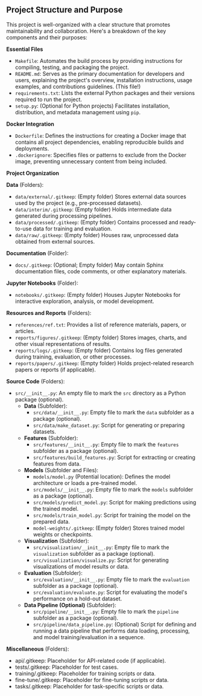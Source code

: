 ## Project Structure and Purpose

This project is well-organized with a clear structure that promotes maintainability and collaboration. Here's a breakdown of the key components and their purposes:

**Essential Files**

* `Makefile`: Automates the build process by providing instructions for compiling, testing, and packaging the project.
* `README.md`: Serves as the primary documentation for developers and users, explaining the project's overview, installation instructions, usage examples, and contributions guidelines. (This file!)
* `requirements.txt`: Lists the external Python packages and their versions required to run the project.
* `setup.py`: (Optional for Python projects) Facilitates installation, distribution, and metadata management using `pip`.

**Docker Integration**

* `Dockerfile`: Defines the instructions for creating a Docker image that contains all project dependencies, enabling reproducible builds and deployments.
* `.dockerignore`: Specifies files or patterns to exclude from the Docker image, preventing unnecessary content from being included.

**Project Organization**

**Data** (Folders):
  * `data/external/.gitkeep`: (Empty folder) Stores external data sources used by the project (e.g., pre-processed datasets).
  * `data/interim/.gitkeep`: (Empty folder) Holds intermediate data generated during processing pipelines.
  * `data/processed/.gitkeep`: (Empty folder) Contains processed and ready-to-use data for training and evaluation.
  * `data/raw/.gitkeep`: (Empty folder) Houses raw, unprocessed data obtained from external sources.

**Documentation** (Folder):
  * `docs/.gitkeep`: (Optional; Empty folder) May contain Sphinx documentation files, code comments, or other explanatory materials.

**Jupyter Notebooks** (Folder):
  * `notebooks/.gitkeep`: (Empty folder) Houses Jupyter Notebooks for interactive exploration, analysis, or model development.

**Resources and Reports** (Folders):
  * `references/ref.txt`: Provides a list of reference materials, papers, or articles.
  * `reports/figures/.gitkeep`: (Empty folder) Stores images, charts, and other visual representations of results.
  * `reports/logs/.gitkeep`: (Empty folder) Contains log files generated during training, evaluation, or other processes.
  * `reports/papers/.gitkeep`: (Empty folder) Holds project-related research papers or reports (if applicable).

**Source Code** (Folders):
  * `src/__init__.py`: An empty file to mark the `src` directory as a Python package (optional).
      * **Data** (Subfolder):
          * `src/data/__init__.py`: Empty file to mark the `data` subfolder as a package (optional).
          * `src/data/make_dataset.py`: Script for generating or preparing datasets.
      * **Features** (Subfolder):
          * `src/features/__init__.py`: Empty file to mark the `features` subfolder as a package (optional).
          * `src/features/build_features.py`: Script for extracting or creating features from data.
      * **Models** (Subfolder and Files):
          * `models/model.py` (Potential location): Defines the model architecture or loads a pre-trained model.
          * `src/models/__init__.py`: Empty file to mark the `models` subfolder as a package (optional).
          * `src/models/predict_model.py`: Script for making predictions using the trained model.
          * `src/models/train_model.py`: Script for training the model on the prepared data.
          * `model-weights/.gitkeep`: (Empty folder) Stores trained model weights or checkpoints.
      * **Visualization** (Subfolder):
          * `src/visualization/__init__.py`: Empty file to mark the `visualization` subfolder as a package (optional).
          * `src/visualization/visualize.py`: Script for generating visualizations of model results or data.
      * **Evaluation** (Subfolder):
          * `src/evaluation/__init__.py`: Empty file to mark the `evaluation` subfolder as a package (optional).
          * `src/evaluation/evaluate.py`: Script for evaluating the model's performance on a hold-out dataset.
      * **Data Pipeline (Optional)** (Subfolder):
          * `src/pipeline/__init__.py`: Empty file to mark the `pipeline` subfolder as a package (optional).
          * `src/pipeline/data_pipeline.py`: (Optional) Script for defining and running a data pipeline that performs data loading, processing, and model training/evaluation in a sequence.

**Miscellaneous** (Folders):
  * api/.gitkeep: Placeholder for API-related code (if applicable).
  * tests/.gitkeep: Placeholder for test cases.
  * training/.gitkeep: Placeholder for training scripts or data.
  * fine-tune/.gitkeep: Placeholder for fine-tuning scripts or data.
  * tasks/.gitkeep: Placeholder for task-specific scripts or data.
